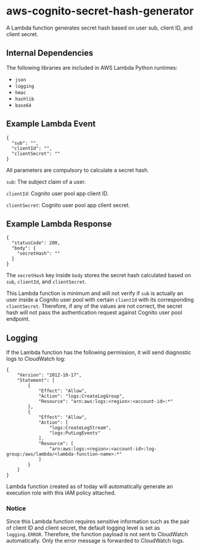 # aws-cognito-secret-hash-generator
A Lambda function generates secret hash based on user sub, client ID, and client secret.

## Internal Dependencies

The following libraries are included in AWS Lambda Python runtimes:

- `json`
- `logging`
- `hmac`
- `hashlib`
- `base64`

## Example Lambda Event

```
{
  "sub": "",
  "clientId": "",
  "clientSecret": ""
}
```

All parameters are compulsory to calculate a secret hash.

`sub`: The subject claim of a user.

`clientId`: Cognito user pool app client ID.

`clientSecret`: Cognito user pool app client secret.

## Example Lambda Response

```
{
  "statusCode": 200,
  "body": {
    "secretHash": ""
  }
}
```

The `secretHash` key inside `body` stores the secret hash calculated based on `sub`, `clientId`, and `clientSecret`.

This Lambda function is minimum and will not verify if `sub` is actually an user inside a Cognito user pool with certain `clientId` with its corresponding `clientSecret`. Therefore, if any of the values are not correct, the secret hash will not pass the authentication request against Cognito user pool endpoint.

## Logging

If the Lambda function has the following permission, it will send diagnostic logs to CloudWatch log:

```
{
    "Version": "2012-10-17",
    "Statement": [
        {
            "Effect": "Allow",
            "Action": "logs:CreateLogGroup",
            "Resource": "arn:aws:logs:<region>:<account-id>:*"
        },
        {
            "Effect": "Allow",
            "Action": [
                "logs:CreateLogStream",
                "logs:PutLogEvents"
            ],
            "Resource": [
                "arn:aws:logs:<region>:<account-id>:log-group:/aws/lambda/<lambda-function-name>:*"
            ]
        }
    ]
}
```

Lambda function created as of today will automatically generate an execution role with this IAM policy attached.

### Notice

Since this Lambda function requires sensitive information such as the pair of client ID and client secret, the default logging level is set as `logging.ERROR`. Therefore, the function payload is not sent to CloudWatch automatically. Only the error message is forwarded to CloudWatch logs.